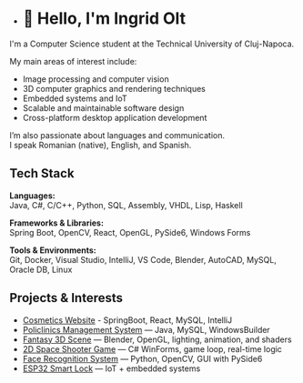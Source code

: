 - # 👋 Hello, I'm Ingrid Olt

I'm a Computer Science student at the Technical University of Cluj-Napoca.

My main areas of interest include:

- Image processing and computer vision  
- 3D computer graphics and rendering techniques
- Embedded systems and IoT
- Scalable and maintainable software design
- Cross-platform desktop application development  

I’m also passionate about languages and communication.  
I speak Romanian (native), English, and Spanish.

## Tech Stack

**Languages:**  
Java, C#, C/C++, Python, SQL, Assembly, VHDL, Lisp, Haskell

**Frameworks & Libraries:**  
Spring Boot, OpenCV, React, OpenGL, PySide6, Windows Forms

**Tools & Environments:**  
Git, Docker, Visual Studio, IntelliJ, VS Code, Blender, AutoCAD, MySQL, Oracle DB, Linux

## Projects & Interests

- [Cosmetics Website]() - SpringBoot, React, MySQL, IntelliJ
- [Policlinics Management System](https://github.com/oltingrid/Policlinics-Management-System) — Java, MySQL, WindowsBuilder
- [Fantasy 3D Scene](https://github.com/oltingrid/Fantasy-3D-Scene) — Blender, OpenGL, lighting, animation, and shaders
- [2D Space Shooter Game](https://github.com/oltingrid/Space_Shooter_Game) — C# WinForms, game loop, real-time logic
- [Face Recognition System](https://github.com/oltingrid/Face-Recognition-System) — Python, OpenCV, GUI with PySide6
- [ESP32 Smart Lock](https://github.com/oltingrid/ESP32-Smart-Lock-System) — IoT + embedded systems
